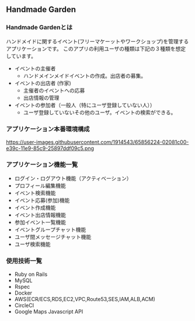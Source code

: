 ## Handmade Garden
### Handmade Gardenとは
ハンドメイドに関するイベント(フリーマケーットやワークショップ)を管理するアプリケーションです。
このアプリの利用ユーザの種類は下記の３種類を想定しています。
* イベントの主催者
  * ハンドメインメイドイベントの作成。出店者の募集。
* イベントの出店者 (作家)
  * 主催者のイベントへの応募
  * 出店情報の管理
* イベントの参加者（一般人（特にユーザ登録していない人））
  * ユーザ登録していないその他のユーザ。イベントの検索ができる。


### アプリケーション本番環境構成
https://user-images.githubusercontent.com/1914543/65856224-02081c00-e39c-11e9-85c9-25897ddf09c5.png

### アプリケーション機能一覧
* ログイン・ログアウト機能（アクティベーション）
* プロフィール編集機能
* イベント検索機能
* イベント応募(参加)機能
* イベント作成機能
* イベント出店情報機能
* 参加イベント一覧機能
* イベントグループチャット機能
* ユーザ間メッセージチャット機能
* ユーザ検索機能


### 使用技術一覧
* Ruby on Rails
* MySQL
* Rspec
* Docker
* AWS(ECR/ECS,RDS,EC2,VPC,Route53,SES,IAM,ALB,ACM)
* CircleCI
* Google Maps Javascript API


